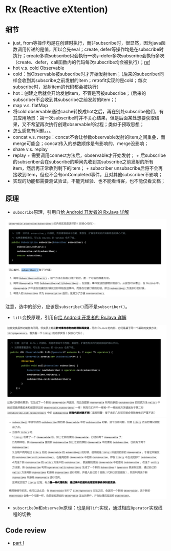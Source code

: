 # Rx (Reactive eXtention)

## 细节
+  just, from等操作均是在创建时执行，而非subscribe时，很显然，因为java函数调用传递的是值，所以会先eval；create, defer等操作均是在subscribe时执行；~~create多次subscribe只会执行一次，defer多次subscribe会执行多次~~（create、defer，call函数内的代码每次subscribe均会被执行）；[ref](https://github.com/Piasy/TestUnderstandRx/blob/242821254f/app%2Fsrc%2Ftest%2Fjava%2Fcom%2Fgithub%2Fpiasy%2Ftestunderstand%2Frx%2FHotColdObservableTest.java#L110)
+  hot v.s. cold Observable
  +  cold：当Observable被subscribe时才开始发射item；（后来的subscriber同样会收到其subscribe之前发射的item；retrofit实现的是cold；每次subscribe时，发射item的代码都会被执行）
  +  hot：创建之后就会开始发射item，不管是否被subscribe；（后来的subscriber不会收到其subscribe之前发射的item；）
+  map v.s. flatMap
+  将cold observable通过cache转换成hot之后，再在别处subscribe他们，有其应用场景：第一次subscribe时并不关心结果，但是后面某处想要获取结果，又不希望再次执行创建observable的过程；类似于预取思想；
+  怎么感觉有问题。。。
+  concat v.s. merge：concat不会让参数observable发射的item之间重叠，而merge可能会；concat传入的参数顺序是有影响的，merge没影响；
+  share v.s. replay
  +  replay
    +  需要调用connect方法后，observable才开始发射；
    +  后subscribe的subscriber会在subscribe的瞬间先收到其subscribe之前发射的所有item，然后再正常收到剩下的item；
    +  subscriber unsubscribe后将不会再接收到item，但也不会有onCompleted事件，且对其他subscriber不影响；
  +  实现的功能都需要测试验证，不能凭经验、也不能看博客，也不能仅看文档；

## 原理
+  `subscribe`原理，引用自[给 Android 开发者的 RxJava 详解](http://gank.io/post/560e15be2dca930e00da1083#toc_10)

![rx_subscribe.png](../assets/rx_subscribe.png)

注意，选中的部分，应该是`subscribe()`而不是`subscriber()`。

+  `lift`变换原理，引用自[给 Android 开发者的 RxJava 详解](http://gank.io/post/560e15be2dca930e00da1083#toc_19)

![rx_lift.png](../assets/rx_lift.png)
![rx_lift_2.png](../assets/rx_lift_2.png)

+  `subscribeOn`和`observeOn`原理：也是用`lift`实现，通过相应`Operator`实现线程的切换

## Code review
+  [part I](http://artemzin.com/blog/rxjava-code-review-part-1)